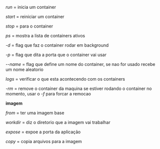 *run* = inicia um container

*start* = reiniciar um container

*stop* = para o container

*ps* = mostra a lista de containers ativos

*-d* = flag que faz o container rodar em background

*-p* = flag que dita a porta que o container vai usar

*--name* = flag que define um nome do container, se nao for usado recebe um nome aleatorio

*logs* = verificar o que esta acontecendo com os containers

*-rm* = remove o container da maquina
    se estiver rodando o container no momento, usar o *-f* para forcar a remocao

**imagem**

*from* = ter uma imagem base

*workdir* = diz o diretorio que a imagem vai trabalhar

*expose* = expoe a porta da aplicação

*copy* = copia arquivos para a imagem
